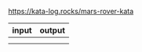 https://kata-log.rocks/mars-rover-kata

| input | output |
|-------|--------|
|       |        |
|       |        |
